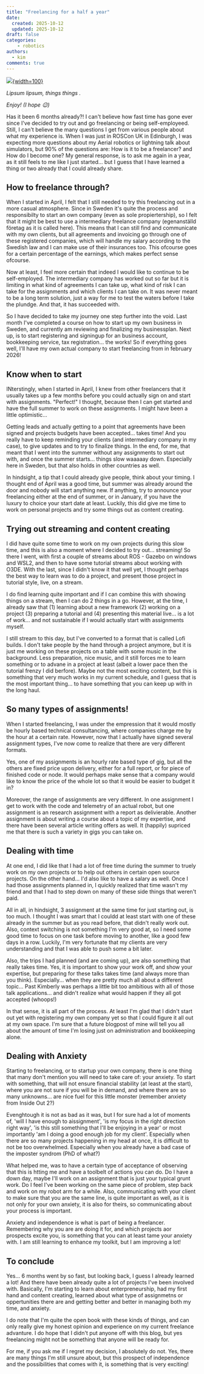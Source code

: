 ```yaml
---
title: "Freelancing for a half a year"
date:
  created: 2025-10-12
  updated: 2025-10-12
draft: false
categories: 
    - robotics
authors:
  - kim
comments: true
---
```


[![](images/wslwinros.png){width=100}](windows_with_robotics.md)


_Lipsum lipsum, things things ._

_Enjoy! (I hope :wink:)_

<!-- more -->

Has it been 6 months already?! I can't believe how fast time has gone ever since I've decided to try out and go freelancing or being self-employeed. Still, I can't believe the many questions I get from various people about what my experience is. When I was just in ROSCon UK in Edinburgh, I was expecting more questions about my Aerial robotics or lightning talk about simulators, but 90% of the questions are: How is it to be a freelancer? and How do I become one? My general response, is to ask me again in a year, as it still feels to me like I just started... but I guess that I have learned a thing or two already that I could already share.

## How to freelance through?

When I started in April, I felt that I still needed to try this freelancing out in a more casual atmosphere. Since in Sweden it's quite the process and responsibilty to start an own company (even as sole propiertership), so I felt that it might be best to use a intermediary freelance company (egenanställd företag as it is called here). This means that I can still find and communicate with my own clients, but all agreements and invoicing go through one of these registered companies, which will handle my salary according to the Swedish law and I can make use of their insurances too. This ofcourse goes for a certain percentage of the earnings, which makes perfect sense ofcourse. 

Now at least, I feel more certain that indeed I would like to continue to be self-employed. The intermediary company has worked out so far but it is limiting in what kind of agreements I can take up, what kind of risk I can take for the assignments and which clients I can take on. It was never meant to be a long term solution, just a way for me to test the waters before I take the plundge. And that, it has succeeded with.

So I have decided to take my journey one step further into the void. Last month I've completed a course on how to start up my own business in Sweden, and currently am reviewing and finalizing my businessplan. Next up, is to start registering and signingup for an business account, bookkeeping service, tax registration... the works! So if everything goes well, I'll have my own actual company to start freelancing from in february 2026!

## Know when to start

INterstingly, when I started in April, I knew from other freelancers that it usually takes up a few months before you could actually sign on and start with assignments. "Perfect!" I thought, because then I can get started and have the full summer to work on these assignments. I might have been a little optimistic...

Getting leads and actually getting to a point that agreements have been signed and projects budgets have been accepted... takes time! And you really have to keep reminding your clients (and intermediary company in my case), to give updates and to try to finalize things. In the end, for me, that meant that I went into the summer without any assignments to start out with, and once the summer starts... things slow waaaaay down. Especially here in Sweden, but that also holds in other countries as well.

In hindsight, a tip that I could already give people, think about your timing. I thought end of April was a good time, but summer was already around the door and nobody will start anything new. If anything, try to announce your freelancing either at the end of summer, or in January, if you have the luxury to choice your start date at least. Luckily, this did give me time to work on personal projects and try some things out as content creating.

## Trying out streaming and content creating

I did have quite some time to work on my own projects during this slow time, and this is also a moment where I decided to try out... streaming! So there I went, with first a couple of streams about ROS - Gazebo on windows and WSL2, and then to have some tutorial streams about working with O3DE. With the last, since I didn't know it that well yet, I thought perhaps the best way to learn was to do a project, and present those project in tutorial style, live, on a stream. 

I do find learning quite important and if I can combine this with showing things on a stream, then I can do 2 things in a go. However, at the time, I already saw that (1) learning about a new framework (2) working on a project (3) preparing a tutorial and (4) presenting this material live... is a lot of work... and not sustainable if I would actually start with assignments myself. 

I still stream to this day, but I've converted to a format that is called Lofi builds. I don't take people by the hand through a project anymore, but it is just me working on these projects on a table with some music in the background. Less preparation, nice music, and it still forces me to learn something or to advane in a project at least (albeit a lower pace then the tutorial frenzy I did berfore). Maybe not the most exciting content, but this is something that very much works in my current schedule, and I guess that is the most important thing... to have something that you can keep up with in the long haul.

## So many types of assignments!

When I started freelancing, I was under the empression that it would mostly be hourly based technical consultancing, where companies charge me by the hour at a certain rate. However, now that I actually have signed several assignment types, I've now come to realize that there are very different formats. 

Yes, one of my assignments is an hourly rate based type of gig, but all the others are fixed price upon delivery, either for a full report, or for piece of finished code or node. It would perhaps make sense that a company would like to know the price of the whole lot so that it would be easier to budget it in?

Moreover, the range of assignments are very different. In one assignment I get to work with the code and telemetry of an actual robot, but one assignment is an research assignment with a report as delivierable. Another assignment is about writing a course about a topic of my expertise, and there have been several article writing offers as well. It (happily) supriced me that there is such a variety in gigs you can take on.

## Dealing with time

At one end, I did like that I had a lot of free time during the summer to truely work on my own projects or to help out others in certain open source projects. On the other hand... I'd also like to have a salary as well. Once I had those assignments planned in, I quickly realized that time wasn't my friend and that I had to step down on many of these side things that weren't paid.

All in all, in hindsight, 3 assignment at the same time for just starting out, is too much. I thought I was smart that I couldd at least start with one of these already in the summer but as you read before, that didn't really work out. Also, context switching is not something I'm very good at, so I need some good time to focus on one task before moving to another, like a good few days in a row. Luckily, I'm very fortunate that my clients are very understanding and that I was able to push some a bit later.

Also, the trips I had planned (and are coming up), are also something that really takes time. Yes, it is important to show your work off, and show your expertise, but preparing for these talks takes time (and always more than you think). Especially... when they are pretty much all about a different topic... Past Kimberly was perhaps a little bit too ambitious with all of those talk applications... and didn't realize what would happen if they all got accepted (whoops!)

In that sense, it is all part of the process. At least I'm glad that I didn't start out yet with registering my own company yet so that I could figure it all out at my own space. I'm sure that a future blogpost of mine will tell you all about the amount of time I'm losing just on administration and bookkeeping alone. 

## Dealing with Anxiety

Starting to freelancing, or to startup your own company, there is one thing that many don't mention you will need to take care of: your anxiety. To start with something, that will not ensure financial stability (at least at the start), where you are not sure if you will be in demand, and where there are so many unknowns... are nice fuel for this little monster (remember anxiety from Inside Out 2?)

Evenghtough it is not as bad as it was, but I for sure had a lot of moments of, 'will I have enough to aissignment', 'is my focus in the right direction right way', 'is this still something that I'll be enjoying in a year' or most importantly 'am I doing a good enough job for my client'. Especially when there are so many projects happening in my head at once, it is difficult to not be too overwhelmed. Especially when you already have a bad case of the imposter syndrom (PhD of what?)

What helped me, was to have a certain type of acceptance of observing that this is htting me and have a toolbelt of actions you can do. Do I have a down day, maybe I'll work on an assignment that is just your typical grunt work. Do I feel I've been working on the same piece of problem, step back and work on my robot arm for a while. Also, communicating with your client to make sure that you are the same line, is quite important as well, as it is not only for your own anxiety, it is also for theirs, so communicating about your process is important. 

Anxiety and independence is what is part of being a freelancer. Remembering why you are are doing it for, and which projects aor prospects excite you, is something that you can at least tame your anxiety with. I am still learning to enhance my toolkit, but I am improving a lot!

## To conclude

Yes... 6 months went by so fast, but looking back, I guess I already learned a lot! And there have been already quite a lot of projects I've been involved with. Basically, I'm starting to learn about enterpreneurship, had my first hand and content creating, learned about what type of assignmetns or oppertunities there are and getting better and better in managing both my time, and anxiety. 

I do note that I'm quite the open book with these kinds of things, and can only really give my honest opinion and experience on my current freelance advanture. I do hope that I didn't put anyone off with this blog, but yes freelancing might not be something that anyone will be ready for. 

For me, if you ask me if I regret my decision, I absolutely do not. Yes, there are many things I'm still unsure about, but this prospect of independence and the possibilities that comes with it, is something that is very exciting! 